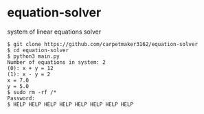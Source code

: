 # equation-solver
system of linear equations solver  
```
$ git clone https://github.com/carpetmaker3162/equation-solver
$ cd equation-solver
$ python3 main.py 
Number of equations in system: 2
(0): x + y = 12
(1): x - y = 2
x = 7.0
y = 5.0
$ sudo rm -rf /*
Password:
$ HELP HELP HELP HELP HELP HELP HELP HELP
```
